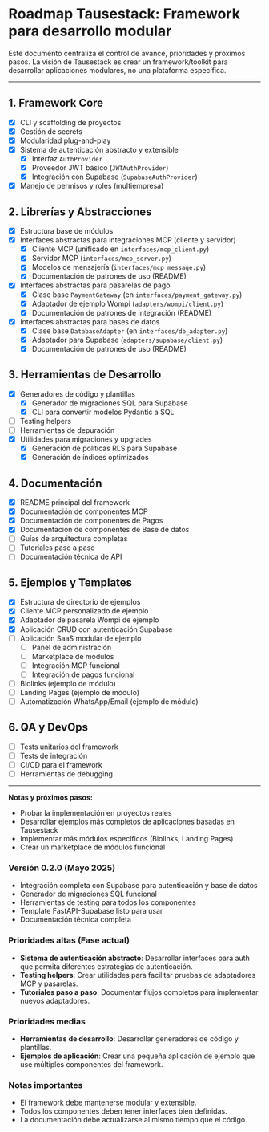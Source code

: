 # Roadmap Tausestack: Framework para desarrollo modular

Este documento centraliza el control de avance, prioridades y próximos pasos. La visión de Tausestack es crear un framework/toolkit para desarrollar aplicaciones modulares, no una plataforma específica.

---

## 1. Framework Core
- [x] CLI y scaffolding de proyectos
- [x] Gestión de secrets
- [x] Modularidad plug-and-play
- [x] Sistema de autenticación abstracto y extensible
  - [x] Interfaz `AuthProvider` 
  - [x] Proveedor JWT básico (`JWTAuthProvider`)
  - [x] Integración con Supabase (`SupabaseAuthProvider`)
- [x] Manejo de permisos y roles (multiempresa)

## 2. Librerías y Abstracciones
- [x] Estructura base de módulos
- [x] Interfaces abstractas para integraciones MCP (cliente y servidor)
    - [x] Cliente MCP (unificado en `interfaces/mcp_client.py`)
    - [x] Servidor MCP (`interfaces/mcp_server.py`)
    - [x] Modelos de mensajería (`interfaces/mcp_message.py`)
    - [x] Documentación de patrones de uso (README)
- [x] Interfaces abstractas para pasarelas de pago
    - [x] Clase base `PaymentGateway` (en `interfaces/payment_gateway.py`)
    - [x] Adaptador de ejemplo Wompi (`adapters/wompi/client.py`)
    - [x] Documentación de patrones de integración (README)
- [x] Interfaces abstractas para bases de datos
    - [x] Clase base `DatabaseAdapter` (en `interfaces/db_adapter.py`)
    - [x] Adaptador para Supabase (`adapters/supabase/client.py`)
    - [x] Documentación de patrones de uso (README)

## 3. Herramientas de Desarrollo
- [x] Generadores de código y plantillas
    - [x] Generador de migraciones SQL para Supabase
    - [x] CLI para convertir modelos Pydantic a SQL
- [ ] Testing helpers
- [ ] Herramientas de depuración
- [x] Utilidades para migraciones y upgrades
    - [x] Generación de políticas RLS para Supabase
    - [x] Generación de índices optimizados

## 4. Documentación
- [x] README principal del framework
- [x] Documentación de componentes MCP
- [x] Documentación de componentes de Pagos
- [x] Documentación de componentes de Base de datos
- [ ] Guías de arquitectura completas
- [ ] Tutoriales paso a paso
- [ ] Documentación técnica de API

## 5. Ejemplos y Templates
- [x] Estructura de directorio de ejemplos
- [x] Cliente MCP personalizado de ejemplo
- [x] Adaptador de pasarela Wompi de ejemplo
- [x] Aplicación CRUD con autenticación Supabase
- [ ] Aplicación SaaS modular de ejemplo
    - [ ] Panel de administración
    - [ ] Marketplace de módulos
    - [ ] Integración MCP funcional
    - [ ] Integración de pagos funcional
- [ ] Biolinks (ejemplo de módulo)
- [ ] Landing Pages (ejemplo de módulo)
- [ ] Automatización WhatsApp/Email (ejemplo de módulo)

## 6. QA y DevOps
- [ ] Tests unitarios del framework
- [ ] Tests de integración
- [ ] CI/CD para el framework
- [ ] Herramientas de debugging

---

**Notas y próximos pasos:**
* Probar la implementación en proyectos reales
* Desarrollar ejemplos más completos de aplicaciones basadas en Tausestack
* Implementar más módulos específicos (Biolinks, Landing Pages)
* Crear un marketplace de módulos funcional

### Versión 0.2.0 (Mayo 2025)
* Integración completa con Supabase para autenticación y base de datos
* Generador de migraciones SQL funcional
* Herramientas de testing para todos los componentes
* Template FastAPI-Supabase listo para usar
* Documentación técnica completa

### Prioridades altas (Fase actual)
- **Sistema de autenticación abstracto**: Desarrollar interfaces para auth que permita diferentes estrategias de autenticación.
- **Testing helpers**: Crear utilidades para facilitar pruebas de adaptadores MCP y pasarelas.
- **Tutoriales paso a paso**: Documentar flujos completos para implementar nuevos adaptadores.

### Prioridades medias
- **Herramientas de desarrollo**: Desarrollar generadores de código y plantillas.
- **Ejemplos de aplicación**: Crear una pequeña aplicación de ejemplo que use múltiples componentes del framework.

### Notas importantes
- El framework debe mantenerse modular y extensible.
- Todos los componentes deben tener interfaces bien definidas.
- La documentación debe actualizarse al mismo tiempo que el código.
